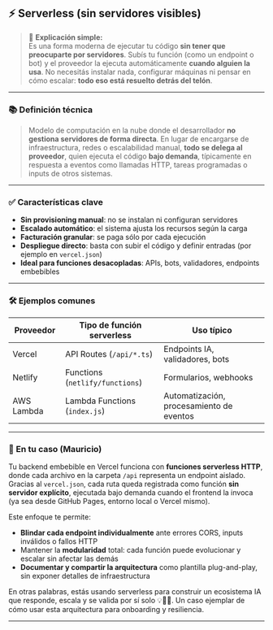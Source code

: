 
## ⚡ **Serverless (sin servidores visibles)**

> 🧠 **Explicación simple:**  
> Es una forma moderna de ejecutar tu código **sin tener que preocuparte por servidores**. Subís tu función (como un endpoint o bot) y el proveedor la ejecuta automáticamente **cuando alguien la usa**. No necesitás instalar nada, configurar máquinas ni pensar en cómo escalar: **todo eso está resuelto detrás del telón**.

---

### 📚 Definición técnica

> Modelo de computación en la nube donde el desarrollador **no gestiona servidores de forma directa**. En lugar de encargarse de infraestructura, redes o escalabilidad manual, **todo se delega al proveedor**, quien ejecuta el código **bajo demanda**, típicamente en respuesta a eventos como llamadas HTTP, tareas programadas o inputs de otros sistemas.

---

### ✅ Características clave

- **Sin provisioning manual**: no se instalan ni configuran servidores  
- **Escalado automático**: el sistema ajusta los recursos según la carga  
- **Facturación granular**: se paga sólo por cada ejecución  
- **Despliegue directo**: basta con subir el código y definir entradas (por ejemplo en `vercel.json`)  
- **Ideal para funciones desacopladas**: APIs, bots, validadores, endpoints embebibles

---

### 🛠️ Ejemplos comunes

| Proveedor      | Tipo de función serverless       | Uso típico                              |
|----------------|----------------------------------|------------------------------------------|
| Vercel         | API Routes (`/api/*.ts`)         | Endpoints IA, validadores, bots          |
| Netlify        | Functions (`netlify/functions`)  | Formularios, webhooks                    |
| AWS Lambda     | Lambda Functions (`index.js`)     | Automatización, procesamiento de eventos |

---

### 🧩 En tu caso (Mauricio)

Tu backend embebible en Vercel funciona con **funciones serverless HTTP**, donde cada archivo en la carpeta `/api` representa un endpoint aislado. Gracias al `vercel.json`, cada ruta queda registrada como función **sin servidor explícito**, ejecutada bajo demanda cuando el frontend la invoca (ya sea desde GitHub Pages, entorno local o Vercel mismo).

Este enfoque te permite:
- **Blindar cada endpoint individualmente** ante errores CORS, inputs inválidos o fallos HTTP
- Mantener la **modularidad** total: cada función puede evolucionar y escalar sin afectar las demás
- **Documentar y compartir la arquitectura** como plantilla plug-and-play, sin exponer detalles de infraestructura

En otras palabras, estás usando serverless para construir un ecosistema IA que responde, escala y se valida por sí solo 💡👨‍💻. Un caso ejemplar de cómo usar esta arquitectura para onboarding y resiliencia.

---


